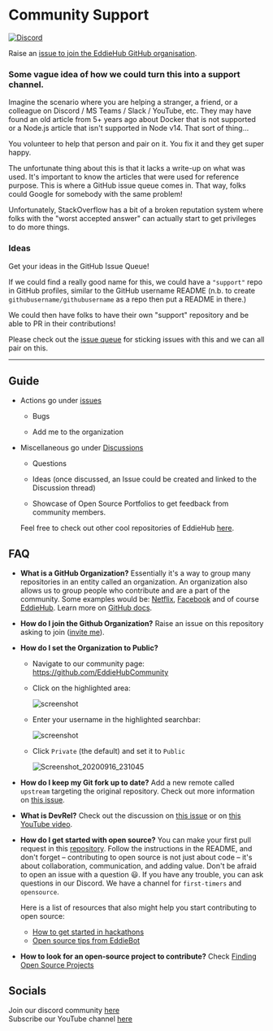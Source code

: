 # Community Support
<!-- ALL-CONTRIBUTORS-BADGE:START - Do not remove or modify this section -->
[![Discord](https://img.shields.io/discord/699608417039286293?style=flat-square)](http://discord.eddiehub.org)
<!-- ALL-CONTRIBUTORS-BADGE:END -->
Raise an [issue to join the EddieHub GitHub organisation](https://github.com/EddieHubCommunity/support/issues/new?assignees=&labels=invite+me+to+the+organisation&template=invitation.yml&title=Please+invite+me+to+the+GitHub+Community+Organization).

### Some vague idea of how we could turn this into a support channel.

Imagine the scenario where you are helping a stranger, a friend, or a colleague on Discord / MS Teams / Slack / YouTube, etc. They may have found an old article from 5+ years ago about Docker that is not supported or a Node.js article that isn't supported in Node v14. That sort of thing...

You volunteer to help that person and pair on it. You fix it and they get super happy.

The unfortunate thing about this is that it lacks a write-up on what was used. It's important to know the articles that were used for reference purpose. This is where a GitHub issue queue comes in. That way, folks could Google for somebody with the same problem!

Unfortunately, StackOverflow has a bit of a broken reputation system where folks with the "worst accepted answer" can actually start to get privileges to do more things.

### Ideas

Get your ideas in the GitHub Issue Queue!

If we could find a really good name for this, we could have a `"support"` repo in GitHub profiles, similar to the GitHub username README (n.b. to create `githubusername/githubusername` as a repo then put a README in there.)

We could then have folks to have their own "support" repository and be able to PR in their contributions!

Please check out the [issue queue](https://github.com/EddieHubCommunity/support/issues) for sticking issues with this and we can all pair on this.

---
 ## Guide

   - Actions go under [issues](https://github.com/EddieHubCommunity/support/issues)
   
      - Bugs
      
      - Add me to the organization 
      
   - Miscellaneous go under [Discussions](https://github.com/EddieHubCommunity/support/discussions)
   
     - Questions
     
     - Ideas (once discussed, an Issue could be created and linked to the Discussion thread)
	 
	 - Showcase of Open Source Portfolios to get feedback from community members.
    
      Feel free to check out other cool repositories of EddieHub 
      <a href='https://github.com/EddieHubCommunity'>here</a>.

## FAQ
- **What is a GitHub Organization?** Essentially it's a way to group many repositories in an entity called an organization. An organization also allows us to group people who contribute and are a part of the community. Some examples would be: [Netflix](https://github.com/Netflix), [Facebook](https://github.com/facebook) and of course [EddieHub](https://github.com/EddieHubCommunity).
Learn more on [GitHub docs](https://docs.github.com/en/github/setting-up-and-managing-organizations-and-teams/about-organizations).
- **How do I join the Github Organization?** Raise an issue on this repository asking to join ([invite me](https://github.com/EddieHubCommunity/support/issues/new?assignees=&labels=invite+me+to+the+organisation&template=invitation.md&title=Please+invite+me+to+the+GitHub+Community+Organization)).
- **How do I set the Organization to Public?**
	- Navigate to our community page: https://github.com/EddieHubCommunity
	
	- Click on the highlighted area:
	
		![screenshot](https://user-images.githubusercontent.com/13745974/101496938-47da5000-3962-11eb-8ab3-8fd3ea327d1d.png)
	
	- Enter your username in the highlighted searchbar:
	
		![screenshot](https://user-images.githubusercontent.com/13745974/102218327-b3c63680-3ed5-11eb-9295-aafa5e59ebfd.png)
	
	- Click `Private` (the default) and set it to `Public`
	
		![Screenshot_20200916_231045](https://user-images.githubusercontent.com/17693494/93422970-26d9f580-f872-11ea-870d-4406db20e9d5.png)
	
	
- **How do I keep my Git fork up to date?** Add a new remote called `upstream` targeting the original repository. Check out more information on [this issue](https://github.com/EddieHubCommunity/support/issues/94).
- **What is DevRel?** Check out the discussion on [this issue](https://github.com/EddieHubCommunity/support/issues/64) or on [this YouTube video](https://www.youtube.com/watch?v=iUZerHctTB8&t=1534s).
- **How do I get started with open source?** You can make your first pull request in this [repository](https://github.com/EddieHubCommunity/hacktoberfest-practice). Follow the instructions in the README, and don't forget – contributing to open source is not just about code – it's about collaboration, communication, and adding value. Don't be afraid to open an issue with a question :smiley:. If you have any trouble, you can ask questions in our Discord. We have a channel for `first-timers` and `opensource`.

  Here is a list of resources that also might help you start contributing to open source:
  - [How to get started in hackathons](https://github.com/EddieHubCommunity/support/issues/32)
  - [Open source tips from EddieBot](https://github.com/EddieHubCommunity/support/tree/main/tips)
- **How to look for an open-source project to contribute?** Check [Finding Open Source Projects](./tips/finding-open-source-projects.md)

## Socials

Join our discord community [here](http://discord.eddiehub.org)   
Subscribe our YouTube channel [here](https://www.youtube.com/user/eddiejaoude)
